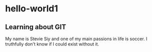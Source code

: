 # hello-world1
## Learning about GIT

My name is Stevie Siy and one of my main passions in life is soccer. I truthfully don't know if I could exist without it.
